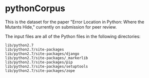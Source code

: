 # pythonCorpus

This is the dataset for the paper "Error Location in Python: Where the Mutants Hide," currently on submission for peer review.

The input files are all of the Python files in the following directories:

```
lib/python2.7
lib/python2.7/site-packages
lib/python2.7/site-packages/django
lib/python2.7/site-packages/_markerlib
lib/python2.7/site-packages/pip
lib/python2.7/site-packages/setuptools
lib/python2.7/site-packages/zope
```
